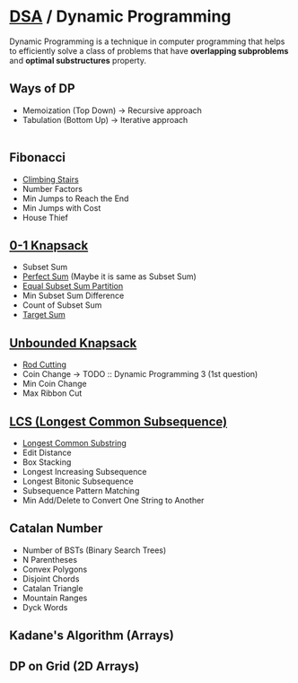 # [DSA](../README.md) / Dynamic Programming

Dynamic Programming is a technique in computer programming that helps to efficiently solve a class of problems that have <b>overlapping subproblems</b> and <b>optimal substructures</b> property.

## Ways of DP

-   Memoization (Top Down) -> Recursive approach
-   Tabulation (Bottom Up) -> Iterative approach
    <br><br>

## Fibonacci

-   [Climbing Stairs](climbingStairs.md)
-   Number Factors
-   Min Jumps to Reach the End
-   Min Jumps with Cost
-   House Thief

## [0-1 Knapsack](knapsack.md)

-   Subset Sum
-   [Perfect Sum](./perfectSum.md) (Maybe it is same as Subset Sum)
-   [Equal Subset Sum Partition](./equalSumPartition.md)
-   Min Subset Sum Difference
-   Count of Subset Sum
-   [Target Sum](targetSum.md)

## [Unbounded Knapsack](unboundedKnapsack.md)

-   [Rod Cutting](rodCutting.md)
-   Coin Change -> TODO :: Dynamic Programming 3 (1st question)
-   Min Coin Change
-   Max Ribbon Cut

## [LCS (Longest Common Subsequence)](lcs.md)

-   [Longest Common Substring](longestCommonSubstring.md)
-   Edit Distance
-   Box Stacking
-   Longest Increasing Subsequence
-   Longest Bitonic Subsequence
-   Subsequence Pattern Matching
-   Min Add/Delete to Convert One String to Another

## Catalan Number

-   Number of BSTs (Binary Search Trees)
-   N Parentheses
-   Convex Polygons
-   Disjoint Chords
-   Catalan Triangle
-   Mountain Ranges
-   Dyck Words

## Kadane's Algorithm (Arrays)

## DP on Grid (2D Arrays)
